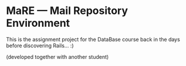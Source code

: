# MaRE — Mail Repository Environment

This is the assignment project for the DataBase course back in the days before discovering Rails… :)

(developed together with another student)